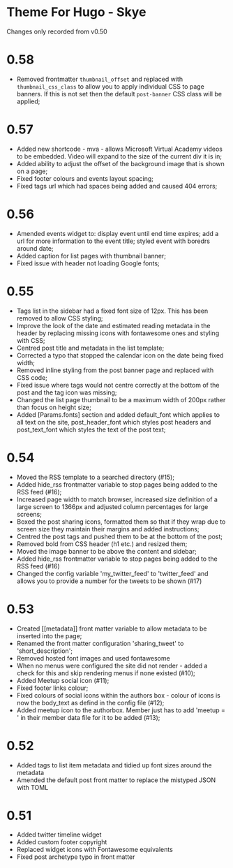# Theme For Hugo - Skye

Changes only recorded from v0.50

# 0.58
* Removed frontmatter `thumbnail_offset` and replaced with `thumbnail_css_class` to allow you to apply individual CSS to page banners. If this is not set then the default `post-banner` CSS class will be applied;

# 0.57
* Added new shortcode - mva - allows Microsoft Virtual Academy videos to be embedded. Video will expand to the size of the current div it is in;
* Added ability to adjust the offset of the background image that is shown on a page;
* Fixed footer colours and events layout spacing;
* Fixed tags url which had spaces being added and caused 404 errors;

# 0.56

* Amended events widget to: display event until end time expires; add a url for more information to the event title; styled event with boredrs around date;
* Added caption for list pages with thumbnail banner;
* Fixed issue with header not loading Google fonts;

# 0.55 

* Tags list in the sidebar had a fixed font size of 12px. This has been removed to allow CSS styling;
* Improve the look of the date and estimated reading metadata in the header by replacing missing icons with fontawesome ones and styling with CSS;
* Centred post title and metadata in the list template;
* Corrected a typo that stopped the calendar icon on the date being fixed width;
* Removed inline styling from the post banner page and replaced with CSS code;
* Fixed issue where tags would not centre correctly at the bottom of the post and the tag icon was missing;
* Changed the list page thumbnail to be a maximum width of 200px rather than focus on height size;
* Added [Params.fonts] section and added default_font which applies to all text on the site, post_header_font which styles post headers and post_text_font which styles the text of the post text;

# 0.54

* Moved the RSS template to a searched directory (#15);
* Added hide_rss frontmatter variable to stop pages being added to the RSS feed (#16);
* Increased page width to match browser, increased size definition of a large screen to 1366px and adjusted column percentages for large screens;
* Boxed the post sharing icons, formatted them so that if they wrap due to screen size they maintain their margins and added instructions;
* Centred the post tags and pushed them to be at the bottom of the post;
* Removed bold from CSS header (h1 etc.) and resized them;
* Moved the image banner to be above the content and sidebar; 
* Added hide_rss frontmatter variable to stop pages being added to the RSS feed (#16)
* Changed the config variable 'my_twitter_feed' to 'twitter_feed' and allows you to provide a number for the tweets to be shown (#17)

# 0.53

* Created [[metadata]] front matter variable to allow metadata to be inserted into the page;
* Renamed the front matter configuration 'sharing_tweet' to 'short_description'; 
* Removed hosted font images and used fontawesome
* When no menus were configured the site did not render - added a check for this and skip rendering menus if none existed (#10);
* Added Meetup social icon (#11);
* Fixed footer links colour;
* Fixed colours of social icons within the authors box - colour of icons is now the body_text as defind in the config file (#12);
* Added meetup icon to the authorbox. Member just has to add 'meetup = <meetup name>' in their member data file for it to be added (#13);

# 0.52

* Added tags to list item metadata and tidied up font sizes around the metadata
* Amended the default post front matter to replace the mistyped JSON with TOML

# 0.51

* Added twitter timeline widget
* Added custom footer copyright
* Replaced widget icons with Fontawesome equivalents
* Fixed post archetype typo in front matter
